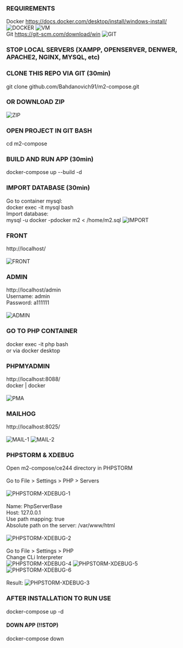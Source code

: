### REQUIREMENTS
Docker https://docs.docker.com/desktop/install/windows-install/
![DOCKER](guide/docker.png?raw=true "DOCKER")
![VM](guide/v.png?raw=true "VM")
<br>
Git https://git-scm.com/download/win
![GIT](guide/git.png?raw=true "GIT")

### STOP LOCAL SERVERS (XAMPP, OPENSERVER, DENWER, APACHE2, NGINX, MYSQL, etc)

### CLONE THIS REPO VIA GIT (30min)
git clone github.com/Bahdanovich91/m2-compose.git

### OR DOWNLOAD ZIP
![ZIP](guide/zip.png?raw=true "ZIP")

### OPEN PROJECT IN GIT BASH
cd m2-compose

### BUILD AND RUN APP (30min)
docker-compose up --build -d

### IMPORT DATABASE (30min)
Go to container mysql:
<br>
docker exec -it mysql bash
<br>
Import database:
<br>
mysql -u docker -pdocker m2 < /home/m2.sql
![IMPORT](guide/import.png?raw=true "IMPORT")

### FRONT
http://localhost/
<br><br>
![FRONT](guide/home.png?raw=true "HOME")

### ADMIN
http://localhost/admin
<br>
Username: admin
<br>
Password: a111111
<br><br>
![ADMIN](guide/admin.png?raw=true "ADMIN")

### GO TO PHP CONTAINER
docker exec -it php bash
<br>
or via docker desktop

### PHPMYADMIN
http://localhost:8088/
<br>
docker | docker
<br><br>
![PMA](guide/pma.png?raw=true "PMA")

### MAILHOG
http://localhost:8025/
<br><br>
![MAIL-1](guide/mail-1.png?raw=true "mail-1")
![MAIL-2](guide/mail-2.png?raw=true "mail-2")

### PHPSTORM & XDEBUG
Open m2-compose/ce244 directory in PHPSTORM
<br><br>
Go to File > Settings > PHP > Servers
<br><br>
![PHPSTORM-XDEBUG-1](guide/phpstorm-xdebug-1.png?raw=true "PHPSTORM-XDEBUG-1")
<br><br>
Name: PhpServerBase
<br>
Host: 127.0.0.1
<br>
Use path mapping: true
<br>
Absolute path on the server: /var/www/html
<br><br>
![PHPSTORM-XDEBUG-2](guide/phpstorm-xdebug-2.png?raw=true "PHPSTORM-XDEBUG-2")
<br><br>
Go to File > Settings > PHP
<br>
Change CLi Interpreter
<br>
![PHPSTORM-XDEBUG-4](guide/phpstorm-xdebug-4.png?raw=true "PHPSTORM-XDEBUG-4")
![PHPSTORM-XDEBUG-5](guide/phpstorm-xdebug-5.png?raw=true "PHPSTORM-XDEBUG-5")
![PHPSTORM-XDEBUG-6](guide/phpstorm-xdebug-6.png?raw=true "PHPSTORM-XDEBUG-6")
<br><br>
Result:
![PHPSTORM-XDEBUG-3](guide/phpstorm-xdebug-3.png?raw=true "PHPSTORM-XDEBUG-3")

### AFTER INSTALLATION TO RUN USE
docker-compose up -d

#### DOWN APP (!!STOP)
docker-compose down

